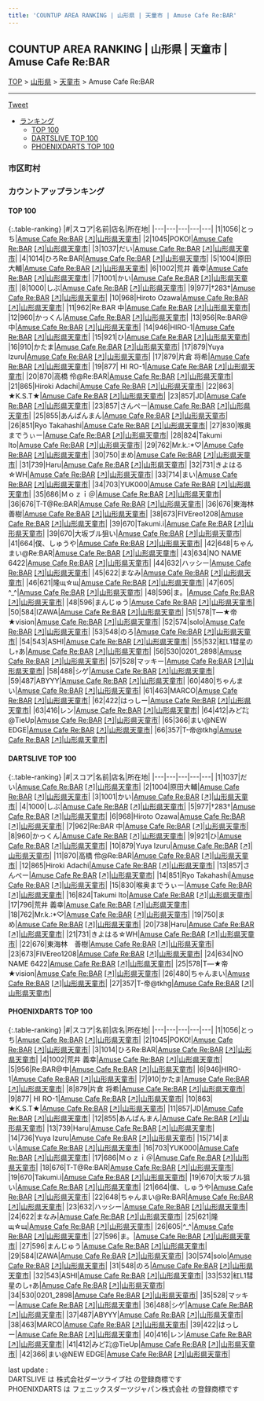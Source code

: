 ```yaml
---
title: 'COUNTUP AREA RANKING | 山形県 | 天童市 | Amuse Cafe Re:BAR'
---
```

## COUNTUP AREA RANKING | 山形県 | 天童市 | Amuse Cafe Re:BAR

[TOP](/darts/rank/) > [山形県](/darts/rank/山形県/) > [天童市](/darts/rank/山形県/天童市/) > Amuse Cafe Re:BAR

___

<a href="https://twitter.com/share?ref_src=twsrc%5Etfw" data-text="COUNTUP AREA RANKING | 山形県天童市Amuse Cafe Re:BAR" class="twitter-share-button" data-hashtags="DARTSLIVE,PHOENIXDARTS,darts,ダーツ" data-show-count="false">Tweet</a>

* [ランキング](#カウントアップランキング)
    * [TOP 100](#top-100)
    * [DARTSLIVE TOP 100](#dartslive-top-100)
    * [PHOENIXDARTS TOP 100](#phoenixdarts-top-100)

### 市区町村

<ul>

</ul>

### カウントアップランキング

#### TOP 100



{:.table-ranking}
|#|スコア|名前|店名|所在地|
|---|---|---|---|---|
|1|1056|<span class="rank-name-pd">とっち</span>|<a href="/darts/rank/shops/76518.html">Amuse Cafe Re:BAR</a> <a href="https://vs.phoenixdarts.com/jp/shop/shopDetailInfo/s_76518?s_seq=76518">[↗]</a>|<a href="/darts/rank/山形県/天童市">山形県天童市</a>|
|2|1045|<span class="rank-name-pd">POKO!</span>|<a href="/darts/rank/shops/76518.html">Amuse Cafe Re:BAR</a> <a href="https://vs.phoenixdarts.com/jp/shop/shopDetailInfo/s_76518?s_seq=76518">[↗]</a>|<a href="/darts/rank/山形県/天童市">山形県天童市</a>|
|3|1037|<span class="rank-name-dl">だい</span>|<a href="/darts/rank/shops/04c714cde04d0aff0d9b047a20a7ba1e.html">Amuse Cafe Re:BAR</a> <a href="https://search.dartslive.com/jp/shop/04c714cde04d0aff0d9b047a20a7ba1e">[↗]</a>|<a href="/darts/rank/山形県/天童市">山形県天童市</a>|
|4|1014|<span class="rank-name-pd">ひろRe:BAR</span>|<a href="/darts/rank/shops/76518.html">Amuse Cafe Re:BAR</a> <a href="https://vs.phoenixdarts.com/jp/shop/shopDetailInfo/s_76518?s_seq=76518">[↗]</a>|<a href="/darts/rank/山形県/天童市">山形県天童市</a>|
|5|1004|<span class="rank-name-dl">原田大輔</span>|<a href="/darts/rank/shops/04c714cde04d0aff0d9b047a20a7ba1e.html">Amuse Cafe Re:BAR</a> <a href="https://search.dartslive.com/jp/shop/04c714cde04d0aff0d9b047a20a7ba1e">[↗]</a>|<a href="/darts/rank/山形県/天童市">山形県天童市</a>|
|6|1002|<span class="rank-name-pd"><span class="pro-icon-pd"></span>荒井 義幸</span>|<a href="/darts/rank/shops/76518.html">Amuse Cafe Re:BAR</a> <a href="https://vs.phoenixdarts.com/jp/shop/shopDetailInfo/s_76518?s_seq=76518">[↗]</a>|<a href="/darts/rank/山形県/天童市">山形県天童市</a>|
|7|1001|<span class="rank-name-dl">かい</span>|<a href="/darts/rank/shops/04c714cde04d0aff0d9b047a20a7ba1e.html">Amuse Cafe Re:BAR</a> <a href="https://search.dartslive.com/jp/shop/04c714cde04d0aff0d9b047a20a7ba1e">[↗]</a>|<a href="/darts/rank/山形県/天童市">山形県天童市</a>|
|8|1000|<span class="rank-name-dl">しぶ</span>|<a href="/darts/rank/shops/04c714cde04d0aff0d9b047a20a7ba1e.html">Amuse Cafe Re:BAR</a> <a href="https://search.dartslive.com/jp/shop/04c714cde04d0aff0d9b047a20a7ba1e">[↗]</a>|<a href="/darts/rank/山形県/天童市">山形県天童市</a>|
|9|977|<span class="rank-name-dl">†283†</span>|<a href="/darts/rank/shops/04c714cde04d0aff0d9b047a20a7ba1e.html">Amuse Cafe Re:BAR</a> <a href="https://search.dartslive.com/jp/shop/04c714cde04d0aff0d9b047a20a7ba1e">[↗]</a>|<a href="/darts/rank/山形県/天童市">山形県天童市</a>|
|10|968|<span class="rank-name-dl">Hiroto Ozawa</span>|<a href="/darts/rank/shops/04c714cde04d0aff0d9b047a20a7ba1e.html">Amuse Cafe Re:BAR</a> <a href="https://search.dartslive.com/jp/shop/04c714cde04d0aff0d9b047a20a7ba1e">[↗]</a>|<a href="/darts/rank/山形県/天童市">山形県天童市</a>|
|11|962|<span class="rank-name-dl">Re:BAR 中</span>|<a href="/darts/rank/shops/04c714cde04d0aff0d9b047a20a7ba1e.html">Amuse Cafe Re:BAR</a> <a href="https://search.dartslive.com/jp/shop/04c714cde04d0aff0d9b047a20a7ba1e">[↗]</a>|<a href="/darts/rank/山形県/天童市">山形県天童市</a>|
|12|960|<span class="rank-name-dl">かっくん</span>|<a href="/darts/rank/shops/04c714cde04d0aff0d9b047a20a7ba1e.html">Amuse Cafe Re:BAR</a> <a href="https://search.dartslive.com/jp/shop/04c714cde04d0aff0d9b047a20a7ba1e">[↗]</a>|<a href="/darts/rank/山形県/天童市">山形県天童市</a>|
|13|956|<span class="rank-name-pd">Re:BAR@中</span>|<a href="/darts/rank/shops/76518.html">Amuse Cafe Re:BAR</a> <a href="https://vs.phoenixdarts.com/jp/shop/shopDetailInfo/s_76518?s_seq=76518">[↗]</a>|<a href="/darts/rank/山形県/天童市">山形県天童市</a>|
|14|946|<span class="rank-name-pd">HIRO-1</span>|<a href="/darts/rank/shops/76518.html">Amuse Cafe Re:BAR</a> <a href="https://vs.phoenixdarts.com/jp/shop/shopDetailInfo/s_76518?s_seq=76518">[↗]</a>|<a href="/darts/rank/山形県/天童市">山形県天童市</a>|
|15|921|<span class="rank-name-dl">ひ</span>|<a href="/darts/rank/shops/04c714cde04d0aff0d9b047a20a7ba1e.html">Amuse Cafe Re:BAR</a> <a href="https://search.dartslive.com/jp/shop/04c714cde04d0aff0d9b047a20a7ba1e">[↗]</a>|<a href="/darts/rank/山形県/天童市">山形県天童市</a>|
|16|910|<span class="rank-name-pd">かたま</span>|<a href="/darts/rank/shops/76518.html">Amuse Cafe Re:BAR</a> <a href="https://vs.phoenixdarts.com/jp/shop/shopDetailInfo/s_76518?s_seq=76518">[↗]</a>|<a href="/darts/rank/山形県/天童市">山形県天童市</a>|
|17|879|<span class="rank-name-dl">Yuya Izuru</span>|<a href="/darts/rank/shops/04c714cde04d0aff0d9b047a20a7ba1e.html">Amuse Cafe Re:BAR</a> <a href="https://search.dartslive.com/jp/shop/04c714cde04d0aff0d9b047a20a7ba1e">[↗]</a>|<a href="/darts/rank/山形県/天童市">山形県天童市</a>|
|17|879|<span class="rank-name-pd">片倉 将希</span>|<a href="/darts/rank/shops/76518.html">Amuse Cafe Re:BAR</a> <a href="https://vs.phoenixdarts.com/jp/shop/shopDetailInfo/s_76518?s_seq=76518">[↗]</a>|<a href="/darts/rank/山形県/天童市">山形県天童市</a>|
|19|877|<span class="rank-name-pd"> HI RO-1</span>|<a href="/darts/rank/shops/76518.html">Amuse Cafe Re:BAR</a> <a href="https://vs.phoenixdarts.com/jp/shop/shopDetailInfo/s_76518?s_seq=76518">[↗]</a>|<a href="/darts/rank/山形県/天童市">山形県天童市</a>|
|20|870|<span class="rank-name-dl">高橋 伶@Re:BAR</span>|<a href="/darts/rank/shops/04c714cde04d0aff0d9b047a20a7ba1e.html">Amuse Cafe Re:BAR</a> <a href="https://search.dartslive.com/jp/shop/04c714cde04d0aff0d9b047a20a7ba1e">[↗]</a>|<a href="/darts/rank/山形県/天童市">山形県天童市</a>|
|21|865|<span class="rank-name-dl">Hiroki Adachi</span>|<a href="/darts/rank/shops/04c714cde04d0aff0d9b047a20a7ba1e.html">Amuse Cafe Re:BAR</a> <a href="https://search.dartslive.com/jp/shop/04c714cde04d0aff0d9b047a20a7ba1e">[↗]</a>|<a href="/darts/rank/山形県/天童市">山形県天童市</a>|
|22|863|<span class="rank-name-pd">★K.S.T★</span>|<a href="/darts/rank/shops/76518.html">Amuse Cafe Re:BAR</a> <a href="https://vs.phoenixdarts.com/jp/shop/shopDetailInfo/s_76518?s_seq=76518">[↗]</a>|<a href="/darts/rank/山形県/天童市">山形県天童市</a>|
|23|857|<span class="rank-name-pd">JD</span>|<a href="/darts/rank/shops/76518.html">Amuse Cafe Re:BAR</a> <a href="https://vs.phoenixdarts.com/jp/shop/shopDetailInfo/s_76518?s_seq=76518">[↗]</a>|<a href="/darts/rank/山形県/天童市">山形県天童市</a>|
|23|857|<span class="rank-name-dl">さんぺー</span>|<a href="/darts/rank/shops/04c714cde04d0aff0d9b047a20a7ba1e.html">Amuse Cafe Re:BAR</a> <a href="https://search.dartslive.com/jp/shop/04c714cde04d0aff0d9b047a20a7ba1e">[↗]</a>|<a href="/darts/rank/山形県/天童市">山形県天童市</a>|
|25|855|<span class="rank-name-pd">あんぱんまん</span>|<a href="/darts/rank/shops/76518.html">Amuse Cafe Re:BAR</a> <a href="https://vs.phoenixdarts.com/jp/shop/shopDetailInfo/s_76518?s_seq=76518">[↗]</a>|<a href="/darts/rank/山形県/天童市">山形県天童市</a>|
|26|851|<span class="rank-name-dl">Ryo Takahashi</span>|<a href="/darts/rank/shops/04c714cde04d0aff0d9b047a20a7ba1e.html">Amuse Cafe Re:BAR</a> <a href="https://search.dartslive.com/jp/shop/04c714cde04d0aff0d9b047a20a7ba1e">[↗]</a>|<a href="/darts/rank/山形県/天童市">山形県天童市</a>|
|27|830|<span class="rank-name-dl">喉奥までうぃー</span>|<a href="/darts/rank/shops/04c714cde04d0aff0d9b047a20a7ba1e.html">Amuse Cafe Re:BAR</a> <a href="https://search.dartslive.com/jp/shop/04c714cde04d0aff0d9b047a20a7ba1e">[↗]</a>|<a href="/darts/rank/山形県/天童市">山形県天童市</a>|
|28|824|<span class="rank-name-dl">Takumi Ito</span>|<a href="/darts/rank/shops/04c714cde04d0aff0d9b047a20a7ba1e.html">Amuse Cafe Re:BAR</a> <a href="https://search.dartslive.com/jp/shop/04c714cde04d0aff0d9b047a20a7ba1e">[↗]</a>|<a href="/darts/rank/山形県/天童市">山形県天童市</a>|
|29|762|<span class="rank-name-dl">Mr.k.:*♡</span>|<a href="/darts/rank/shops/04c714cde04d0aff0d9b047a20a7ba1e.html">Amuse Cafe Re:BAR</a> <a href="https://search.dartslive.com/jp/shop/04c714cde04d0aff0d9b047a20a7ba1e">[↗]</a>|<a href="/darts/rank/山形県/天童市">山形県天童市</a>|
|30|750|<span class="rank-name-dl">まめ</span>|<a href="/darts/rank/shops/04c714cde04d0aff0d9b047a20a7ba1e.html">Amuse Cafe Re:BAR</a> <a href="https://search.dartslive.com/jp/shop/04c714cde04d0aff0d9b047a20a7ba1e">[↗]</a>|<a href="/darts/rank/山形県/天童市">山形県天童市</a>|
|31|739|<span class="rank-name-pd">Haru</span>|<a href="/darts/rank/shops/76518.html">Amuse Cafe Re:BAR</a> <a href="https://vs.phoenixdarts.com/jp/shop/shopDetailInfo/s_76518?s_seq=76518">[↗]</a>|<a href="/darts/rank/山形県/天童市">山形県天童市</a>|
|32|731|<span class="rank-name-dl">きよはる☆WH</span>|<a href="/darts/rank/shops/04c714cde04d0aff0d9b047a20a7ba1e.html">Amuse Cafe Re:BAR</a> <a href="https://search.dartslive.com/jp/shop/04c714cde04d0aff0d9b047a20a7ba1e">[↗]</a>|<a href="/darts/rank/山形県/天童市">山形県天童市</a>|
|33|714|<span class="rank-name-pd">まい</span>|<a href="/darts/rank/shops/76518.html">Amuse Cafe Re:BAR</a> <a href="https://vs.phoenixdarts.com/jp/shop/shopDetailInfo/s_76518?s_seq=76518">[↗]</a>|<a href="/darts/rank/山形県/天童市">山形県天童市</a>|
|34|703|<span class="rank-name-pd">YUK000</span>|<a href="/darts/rank/shops/76518.html">Amuse Cafe Re:BAR</a> <a href="https://vs.phoenixdarts.com/jp/shop/shopDetailInfo/s_76518?s_seq=76518">[↗]</a>|<a href="/darts/rank/山形県/天童市">山形県天童市</a>|
|35|686|<span class="rank-name-pd">Ｍｏｚｉ＠</span>|<a href="/darts/rank/shops/76518.html">Amuse Cafe Re:BAR</a> <a href="https://vs.phoenixdarts.com/jp/shop/shopDetailInfo/s_76518?s_seq=76518">[↗]</a>|<a href="/darts/rank/山形県/天童市">山形県天童市</a>|
|36|676|<span class="rank-name-pd">T-T@Re:BAR</span>|<a href="/darts/rank/shops/76518.html">Amuse Cafe Re:BAR</a> <a href="https://vs.phoenixdarts.com/jp/shop/shopDetailInfo/s_76518?s_seq=76518">[↗]</a>|<a href="/darts/rank/山形県/天童市">山形県天童市</a>|
|36|676|<span class="rank-name-dl">東海林　善樹</span>|<a href="/darts/rank/shops/04c714cde04d0aff0d9b047a20a7ba1e.html">Amuse Cafe Re:BAR</a> <a href="https://search.dartslive.com/jp/shop/04c714cde04d0aff0d9b047a20a7ba1e">[↗]</a>|<a href="/darts/rank/山形県/天童市">山形県天童市</a>|
|38|673|<span class="rank-name-dl">FIVEreo1208</span>|<a href="/darts/rank/shops/04c714cde04d0aff0d9b047a20a7ba1e.html">Amuse Cafe Re:BAR</a> <a href="https://search.dartslive.com/jp/shop/04c714cde04d0aff0d9b047a20a7ba1e">[↗]</a>|<a href="/darts/rank/山形県/天童市">山形県天童市</a>|
|39|670|<span class="rank-name-pd">Takumi.i</span>|<a href="/darts/rank/shops/76518.html">Amuse Cafe Re:BAR</a> <a href="https://vs.phoenixdarts.com/jp/shop/shopDetailInfo/s_76518?s_seq=76518">[↗]</a>|<a href="/darts/rank/山形県/天童市">山形県天童市</a>|
|39|670|<span class="rank-name-pd">大坂ブル狙い</span>|<a href="/darts/rank/shops/76518.html">Amuse Cafe Re:BAR</a> <a href="https://vs.phoenixdarts.com/jp/shop/shopDetailInfo/s_76518?s_seq=76518">[↗]</a>|<a href="/darts/rank/山形県/天童市">山形県天童市</a>|
|41|664|<span class="rank-name-pd">僕、しゅうや</span>|<a href="/darts/rank/shops/76518.html">Amuse Cafe Re:BAR</a> <a href="https://vs.phoenixdarts.com/jp/shop/shopDetailInfo/s_76518?s_seq=76518">[↗]</a>|<a href="/darts/rank/山形県/天童市">山形県天童市</a>|
|42|648|<span class="rank-name-pd">ちゃんまい@Re:BAR</span>|<a href="/darts/rank/shops/76518.html">Amuse Cafe Re:BAR</a> <a href="https://vs.phoenixdarts.com/jp/shop/shopDetailInfo/s_76518?s_seq=76518">[↗]</a>|<a href="/darts/rank/山形県/天童市">山形県天童市</a>|
|43|634|<span class="rank-name-dl">NO NAME 6422</span>|<a href="/darts/rank/shops/04c714cde04d0aff0d9b047a20a7ba1e.html">Amuse Cafe Re:BAR</a> <a href="https://search.dartslive.com/jp/shop/04c714cde04d0aff0d9b047a20a7ba1e">[↗]</a>|<a href="/darts/rank/山形県/天童市">山形県天童市</a>|
|44|632|<span class="rank-name-pd">ハッシー</span>|<a href="/darts/rank/shops/76518.html">Amuse Cafe Re:BAR</a> <a href="https://vs.phoenixdarts.com/jp/shop/shopDetailInfo/s_76518?s_seq=76518">[↗]</a>|<a href="/darts/rank/山形県/天童市">山形県天童市</a>|
|45|622|<span class="rank-name-pd">まなみ</span>|<a href="/darts/rank/shops/76518.html">Amuse Cafe Re:BAR</a> <a href="https://vs.phoenixdarts.com/jp/shop/shopDetailInfo/s_76518?s_seq=76518">[↗]</a>|<a href="/darts/rank/山形県/天童市">山形県天童市</a>|
|46|621|<span class="rank-name-pd">隆щ☆щ</span>|<a href="/darts/rank/shops/76518.html">Amuse Cafe Re:BAR</a> <a href="https://vs.phoenixdarts.com/jp/shop/shopDetailInfo/s_76518?s_seq=76518">[↗]</a>|<a href="/darts/rank/山形県/天童市">山形県天童市</a>|
|47|605|<span class="rank-name-pd">︎^_^</span>|<a href="/darts/rank/shops/76518.html">Amuse Cafe Re:BAR</a> <a href="https://vs.phoenixdarts.com/jp/shop/shopDetailInfo/s_76518?s_seq=76518">[↗]</a>|<a href="/darts/rank/山形県/天童市">山形県天童市</a>|
|48|596|<span class="rank-name-pd">ま。</span>|<a href="/darts/rank/shops/76518.html">Amuse Cafe Re:BAR</a> <a href="https://vs.phoenixdarts.com/jp/shop/shopDetailInfo/s_76518?s_seq=76518">[↗]</a>|<a href="/darts/rank/山形県/天童市">山形県天童市</a>|
|48|596|<span class="rank-name-pd">まんじゅう</span>|<a href="/darts/rank/shops/76518.html">Amuse Cafe Re:BAR</a> <a href="https://vs.phoenixdarts.com/jp/shop/shopDetailInfo/s_76518?s_seq=76518">[↗]</a>|<a href="/darts/rank/山形県/天童市">山形県天童市</a>|
|50|584|<span class="rank-name-pd">IZAWA</span>|<a href="/darts/rank/shops/76518.html">Amuse Cafe Re:BAR</a> <a href="https://vs.phoenixdarts.com/jp/shop/shopDetailInfo/s_76518?s_seq=76518">[↗]</a>|<a href="/darts/rank/山形県/天童市">山形県天童市</a>|
|51|578|<span class="rank-name-dl">T―★帝★vision</span>|<a href="/darts/rank/shops/04c714cde04d0aff0d9b047a20a7ba1e.html">Amuse Cafe Re:BAR</a> <a href="https://search.dartslive.com/jp/shop/04c714cde04d0aff0d9b047a20a7ba1e">[↗]</a>|<a href="/darts/rank/山形県/天童市">山形県天童市</a>|
|52|574|<span class="rank-name-pd">solo</span>|<a href="/darts/rank/shops/76518.html">Amuse Cafe Re:BAR</a> <a href="https://vs.phoenixdarts.com/jp/shop/shopDetailInfo/s_76518?s_seq=76518">[↗]</a>|<a href="/darts/rank/山形県/天童市">山形県天童市</a>|
|53|548|<span class="rank-name-pd">のろ</span>|<a href="/darts/rank/shops/76518.html">Amuse Cafe Re:BAR</a> <a href="https://vs.phoenixdarts.com/jp/shop/shopDetailInfo/s_76518?s_seq=76518">[↗]</a>|<a href="/darts/rank/山形県/天童市">山形県天童市</a>|
|54|543|<span class="rank-name-pd">ASHI</span>|<a href="/darts/rank/shops/76518.html">Amuse Cafe Re:BAR</a> <a href="https://vs.phoenixdarts.com/jp/shop/shopDetailInfo/s_76518?s_seq=76518">[↗]</a>|<a href="/darts/rank/山形県/天童市">山形県天童市</a>|
|55|532|<span class="rank-name-pd">紅L1彗星のしｬあ</span>|<a href="/darts/rank/shops/76518.html">Amuse Cafe Re:BAR</a> <a href="https://vs.phoenixdarts.com/jp/shop/shopDetailInfo/s_76518?s_seq=76518">[↗]</a>|<a href="/darts/rank/山形県/天童市">山形県天童市</a>|
|56|530|<span class="rank-name-pd">0201_2898</span>|<a href="/darts/rank/shops/76518.html">Amuse Cafe Re:BAR</a> <a href="https://vs.phoenixdarts.com/jp/shop/shopDetailInfo/s_76518?s_seq=76518">[↗]</a>|<a href="/darts/rank/山形県/天童市">山形県天童市</a>|
|57|528|<span class="rank-name-pd">マッキー</span>|<a href="/darts/rank/shops/76518.html">Amuse Cafe Re:BAR</a> <a href="https://vs.phoenixdarts.com/jp/shop/shopDetailInfo/s_76518?s_seq=76518">[↗]</a>|<a href="/darts/rank/山形県/天童市">山形県天童市</a>|
|58|488|<span class="rank-name-pd">シゲ</span>|<a href="/darts/rank/shops/76518.html">Amuse Cafe Re:BAR</a> <a href="https://vs.phoenixdarts.com/jp/shop/shopDetailInfo/s_76518?s_seq=76518">[↗]</a>|<a href="/darts/rank/山形県/天童市">山形県天童市</a>|
|59|487|<span class="rank-name-pd">ABYYY</span>|<a href="/darts/rank/shops/76518.html">Amuse Cafe Re:BAR</a> <a href="https://vs.phoenixdarts.com/jp/shop/shopDetailInfo/s_76518?s_seq=76518">[↗]</a>|<a href="/darts/rank/山形県/天童市">山形県天童市</a>|
|60|480|<span class="rank-name-dl">ちゃんまい</span>|<a href="/darts/rank/shops/04c714cde04d0aff0d9b047a20a7ba1e.html">Amuse Cafe Re:BAR</a> <a href="https://search.dartslive.com/jp/shop/04c714cde04d0aff0d9b047a20a7ba1e">[↗]</a>|<a href="/darts/rank/山形県/天童市">山形県天童市</a>|
|61|463|<span class="rank-name-pd">MARCO</span>|<a href="/darts/rank/shops/76518.html">Amuse Cafe Re:BAR</a> <a href="https://vs.phoenixdarts.com/jp/shop/shopDetailInfo/s_76518?s_seq=76518">[↗]</a>|<a href="/darts/rank/山形県/天童市">山形県天童市</a>|
|62|422|<span class="rank-name-pd">はっしー</span>|<a href="/darts/rank/shops/76518.html">Amuse Cafe Re:BAR</a> <a href="https://vs.phoenixdarts.com/jp/shop/shopDetailInfo/s_76518?s_seq=76518">[↗]</a>|<a href="/darts/rank/山形県/天童市">山形県天童市</a>|
|63|416|<span class="rank-name-pd">レン</span>|<a href="/darts/rank/shops/76518.html">Amuse Cafe Re:BAR</a> <a href="https://vs.phoenixdarts.com/jp/shop/shopDetailInfo/s_76518?s_seq=76518">[↗]</a>|<a href="/darts/rank/山形県/天童市">山形県天童市</a>|
|64|412|<span class="rank-name-pd">みど㌠@TieUp</span>|<a href="/darts/rank/shops/76518.html">Amuse Cafe Re:BAR</a> <a href="https://vs.phoenixdarts.com/jp/shop/shopDetailInfo/s_76518?s_seq=76518">[↗]</a>|<a href="/darts/rank/山形県/天童市">山形県天童市</a>|
|65|366|<span class="rank-name-pd">まい@NEW EDGE</span>|<a href="/darts/rank/shops/76518.html">Amuse Cafe Re:BAR</a> <a href="https://vs.phoenixdarts.com/jp/shop/shopDetailInfo/s_76518?s_seq=76518">[↗]</a>|<a href="/darts/rank/山形県/天童市">山形県天童市</a>|
|66|357|<span class="rank-name-dl">T-帝@tkhg</span>|<a href="/darts/rank/shops/04c714cde04d0aff0d9b047a20a7ba1e.html">Amuse Cafe Re:BAR</a> <a href="https://search.dartslive.com/jp/shop/04c714cde04d0aff0d9b047a20a7ba1e">[↗]</a>|<a href="/darts/rank/山形県/天童市">山形県天童市</a>|


#### DARTSLIVE TOP 100



{:.table-ranking}
|#|スコア|名前|店名|所在地|
|---|---|---|---|---|
|1|1037|<span class="rank-name-dl">だい</span>|<a href="/darts/rank/shops/04c714cde04d0aff0d9b047a20a7ba1e.html">Amuse Cafe Re:BAR</a> <a href="https://search.dartslive.com/jp/shop/04c714cde04d0aff0d9b047a20a7ba1e">[↗]</a>|<a href="/darts/rank/山形県/天童市">山形県天童市</a>|
|2|1004|<span class="rank-name-dl">原田大輔</span>|<a href="/darts/rank/shops/04c714cde04d0aff0d9b047a20a7ba1e.html">Amuse Cafe Re:BAR</a> <a href="https://search.dartslive.com/jp/shop/04c714cde04d0aff0d9b047a20a7ba1e">[↗]</a>|<a href="/darts/rank/山形県/天童市">山形県天童市</a>|
|3|1001|<span class="rank-name-dl">かい</span>|<a href="/darts/rank/shops/04c714cde04d0aff0d9b047a20a7ba1e.html">Amuse Cafe Re:BAR</a> <a href="https://search.dartslive.com/jp/shop/04c714cde04d0aff0d9b047a20a7ba1e">[↗]</a>|<a href="/darts/rank/山形県/天童市">山形県天童市</a>|
|4|1000|<span class="rank-name-dl">しぶ</span>|<a href="/darts/rank/shops/04c714cde04d0aff0d9b047a20a7ba1e.html">Amuse Cafe Re:BAR</a> <a href="https://search.dartslive.com/jp/shop/04c714cde04d0aff0d9b047a20a7ba1e">[↗]</a>|<a href="/darts/rank/山形県/天童市">山形県天童市</a>|
|5|977|<span class="rank-name-dl">†283†</span>|<a href="/darts/rank/shops/04c714cde04d0aff0d9b047a20a7ba1e.html">Amuse Cafe Re:BAR</a> <a href="https://search.dartslive.com/jp/shop/04c714cde04d0aff0d9b047a20a7ba1e">[↗]</a>|<a href="/darts/rank/山形県/天童市">山形県天童市</a>|
|6|968|<span class="rank-name-dl">Hiroto Ozawa</span>|<a href="/darts/rank/shops/04c714cde04d0aff0d9b047a20a7ba1e.html">Amuse Cafe Re:BAR</a> <a href="https://search.dartslive.com/jp/shop/04c714cde04d0aff0d9b047a20a7ba1e">[↗]</a>|<a href="/darts/rank/山形県/天童市">山形県天童市</a>|
|7|962|<span class="rank-name-dl">Re:BAR 中</span>|<a href="/darts/rank/shops/04c714cde04d0aff0d9b047a20a7ba1e.html">Amuse Cafe Re:BAR</a> <a href="https://search.dartslive.com/jp/shop/04c714cde04d0aff0d9b047a20a7ba1e">[↗]</a>|<a href="/darts/rank/山形県/天童市">山形県天童市</a>|
|8|960|<span class="rank-name-dl">かっくん</span>|<a href="/darts/rank/shops/04c714cde04d0aff0d9b047a20a7ba1e.html">Amuse Cafe Re:BAR</a> <a href="https://search.dartslive.com/jp/shop/04c714cde04d0aff0d9b047a20a7ba1e">[↗]</a>|<a href="/darts/rank/山形県/天童市">山形県天童市</a>|
|9|921|<span class="rank-name-dl">ひ</span>|<a href="/darts/rank/shops/04c714cde04d0aff0d9b047a20a7ba1e.html">Amuse Cafe Re:BAR</a> <a href="https://search.dartslive.com/jp/shop/04c714cde04d0aff0d9b047a20a7ba1e">[↗]</a>|<a href="/darts/rank/山形県/天童市">山形県天童市</a>|
|10|879|<span class="rank-name-dl">Yuya Izuru</span>|<a href="/darts/rank/shops/04c714cde04d0aff0d9b047a20a7ba1e.html">Amuse Cafe Re:BAR</a> <a href="https://search.dartslive.com/jp/shop/04c714cde04d0aff0d9b047a20a7ba1e">[↗]</a>|<a href="/darts/rank/山形県/天童市">山形県天童市</a>|
|11|870|<span class="rank-name-dl">高橋 伶@Re:BAR</span>|<a href="/darts/rank/shops/04c714cde04d0aff0d9b047a20a7ba1e.html">Amuse Cafe Re:BAR</a> <a href="https://search.dartslive.com/jp/shop/04c714cde04d0aff0d9b047a20a7ba1e">[↗]</a>|<a href="/darts/rank/山形県/天童市">山形県天童市</a>|
|12|865|<span class="rank-name-dl">Hiroki Adachi</span>|<a href="/darts/rank/shops/04c714cde04d0aff0d9b047a20a7ba1e.html">Amuse Cafe Re:BAR</a> <a href="https://search.dartslive.com/jp/shop/04c714cde04d0aff0d9b047a20a7ba1e">[↗]</a>|<a href="/darts/rank/山形県/天童市">山形県天童市</a>|
|13|857|<span class="rank-name-dl">さんぺー</span>|<a href="/darts/rank/shops/04c714cde04d0aff0d9b047a20a7ba1e.html">Amuse Cafe Re:BAR</a> <a href="https://search.dartslive.com/jp/shop/04c714cde04d0aff0d9b047a20a7ba1e">[↗]</a>|<a href="/darts/rank/山形県/天童市">山形県天童市</a>|
|14|851|<span class="rank-name-dl">Ryo Takahashi</span>|<a href="/darts/rank/shops/04c714cde04d0aff0d9b047a20a7ba1e.html">Amuse Cafe Re:BAR</a> <a href="https://search.dartslive.com/jp/shop/04c714cde04d0aff0d9b047a20a7ba1e">[↗]</a>|<a href="/darts/rank/山形県/天童市">山形県天童市</a>|
|15|830|<span class="rank-name-dl">喉奥までうぃー</span>|<a href="/darts/rank/shops/04c714cde04d0aff0d9b047a20a7ba1e.html">Amuse Cafe Re:BAR</a> <a href="https://search.dartslive.com/jp/shop/04c714cde04d0aff0d9b047a20a7ba1e">[↗]</a>|<a href="/darts/rank/山形県/天童市">山形県天童市</a>|
|16|824|<span class="rank-name-dl">Takumi Ito</span>|<a href="/darts/rank/shops/04c714cde04d0aff0d9b047a20a7ba1e.html">Amuse Cafe Re:BAR</a> <a href="https://search.dartslive.com/jp/shop/04c714cde04d0aff0d9b047a20a7ba1e">[↗]</a>|<a href="/darts/rank/山形県/天童市">山形県天童市</a>|
|17|796|<span class="rank-name-dl">荒井 義幸</span>|<a href="/darts/rank/shops/04c714cde04d0aff0d9b047a20a7ba1e.html">Amuse Cafe Re:BAR</a> <a href="https://search.dartslive.com/jp/shop/04c714cde04d0aff0d9b047a20a7ba1e">[↗]</a>|<a href="/darts/rank/山形県/天童市">山形県天童市</a>|
|18|762|<span class="rank-name-dl">Mr.k.:*♡</span>|<a href="/darts/rank/shops/04c714cde04d0aff0d9b047a20a7ba1e.html">Amuse Cafe Re:BAR</a> <a href="https://search.dartslive.com/jp/shop/04c714cde04d0aff0d9b047a20a7ba1e">[↗]</a>|<a href="/darts/rank/山形県/天童市">山形県天童市</a>|
|19|750|<span class="rank-name-dl">まめ</span>|<a href="/darts/rank/shops/04c714cde04d0aff0d9b047a20a7ba1e.html">Amuse Cafe Re:BAR</a> <a href="https://search.dartslive.com/jp/shop/04c714cde04d0aff0d9b047a20a7ba1e">[↗]</a>|<a href="/darts/rank/山形県/天童市">山形県天童市</a>|
|20|738|<span class="rank-name-pd">Haru</span>|<a href="/darts/rank/shops/76518.html">Amuse Cafe Re:BAR</a> <a href="https://vs.phoenixdarts.com/jp/shop/shopDetailInfo/s_76518?s_seq=76518">[↗]</a>|<a href="/darts/rank/山形県/天童市">山形県天童市</a>|
|21|731|<span class="rank-name-dl">きよはる☆WH</span>|<a href="/darts/rank/shops/04c714cde04d0aff0d9b047a20a7ba1e.html">Amuse Cafe Re:BAR</a> <a href="https://search.dartslive.com/jp/shop/04c714cde04d0aff0d9b047a20a7ba1e">[↗]</a>|<a href="/darts/rank/山形県/天童市">山形県天童市</a>|
|22|676|<span class="rank-name-dl">東海林　善樹</span>|<a href="/darts/rank/shops/04c714cde04d0aff0d9b047a20a7ba1e.html">Amuse Cafe Re:BAR</a> <a href="https://search.dartslive.com/jp/shop/04c714cde04d0aff0d9b047a20a7ba1e">[↗]</a>|<a href="/darts/rank/山形県/天童市">山形県天童市</a>|
|23|673|<span class="rank-name-dl">FIVEreo1208</span>|<a href="/darts/rank/shops/04c714cde04d0aff0d9b047a20a7ba1e.html">Amuse Cafe Re:BAR</a> <a href="https://search.dartslive.com/jp/shop/04c714cde04d0aff0d9b047a20a7ba1e">[↗]</a>|<a href="/darts/rank/山形県/天童市">山形県天童市</a>|
|24|634|<span class="rank-name-dl">NO NAME 6422</span>|<a href="/darts/rank/shops/04c714cde04d0aff0d9b047a20a7ba1e.html">Amuse Cafe Re:BAR</a> <a href="https://search.dartslive.com/jp/shop/04c714cde04d0aff0d9b047a20a7ba1e">[↗]</a>|<a href="/darts/rank/山形県/天童市">山形県天童市</a>|
|25|578|<span class="rank-name-dl">T―★帝★vision</span>|<a href="/darts/rank/shops/04c714cde04d0aff0d9b047a20a7ba1e.html">Amuse Cafe Re:BAR</a> <a href="https://search.dartslive.com/jp/shop/04c714cde04d0aff0d9b047a20a7ba1e">[↗]</a>|<a href="/darts/rank/山形県/天童市">山形県天童市</a>|
|26|480|<span class="rank-name-dl">ちゃんまい</span>|<a href="/darts/rank/shops/04c714cde04d0aff0d9b047a20a7ba1e.html">Amuse Cafe Re:BAR</a> <a href="https://search.dartslive.com/jp/shop/04c714cde04d0aff0d9b047a20a7ba1e">[↗]</a>|<a href="/darts/rank/山形県/天童市">山形県天童市</a>|
|27|357|<span class="rank-name-dl">T-帝@tkhg</span>|<a href="/darts/rank/shops/04c714cde04d0aff0d9b047a20a7ba1e.html">Amuse Cafe Re:BAR</a> <a href="https://search.dartslive.com/jp/shop/04c714cde04d0aff0d9b047a20a7ba1e">[↗]</a>|<a href="/darts/rank/山形県/天童市">山形県天童市</a>|


#### PHOENIXDARTS TOP 100



{:.table-ranking}
|#|スコア|名前|店名|所在地|
|---|---|---|---|---|
|1|1056|<span class="rank-name-pd">とっち</span>|<a href="/darts/rank/shops/76518.html">Amuse Cafe Re:BAR</a> <a href="https://vs.phoenixdarts.com/jp/shop/shopDetailInfo/s_76518?s_seq=76518">[↗]</a>|<a href="/darts/rank/山形県/天童市">山形県天童市</a>|
|2|1045|<span class="rank-name-pd">POKO!</span>|<a href="/darts/rank/shops/76518.html">Amuse Cafe Re:BAR</a> <a href="https://vs.phoenixdarts.com/jp/shop/shopDetailInfo/s_76518?s_seq=76518">[↗]</a>|<a href="/darts/rank/山形県/天童市">山形県天童市</a>|
|3|1014|<span class="rank-name-pd">ひろRe:BAR</span>|<a href="/darts/rank/shops/76518.html">Amuse Cafe Re:BAR</a> <a href="https://vs.phoenixdarts.com/jp/shop/shopDetailInfo/s_76518?s_seq=76518">[↗]</a>|<a href="/darts/rank/山形県/天童市">山形県天童市</a>|
|4|1002|<span class="rank-name-pd"><span class="pro-icon-pd"></span>荒井 義幸</span>|<a href="/darts/rank/shops/76518.html">Amuse Cafe Re:BAR</a> <a href="https://vs.phoenixdarts.com/jp/shop/shopDetailInfo/s_76518?s_seq=76518">[↗]</a>|<a href="/darts/rank/山形県/天童市">山形県天童市</a>|
|5|956|<span class="rank-name-pd">Re:BAR@中</span>|<a href="/darts/rank/shops/76518.html">Amuse Cafe Re:BAR</a> <a href="https://vs.phoenixdarts.com/jp/shop/shopDetailInfo/s_76518?s_seq=76518">[↗]</a>|<a href="/darts/rank/山形県/天童市">山形県天童市</a>|
|6|946|<span class="rank-name-pd">HIRO-1</span>|<a href="/darts/rank/shops/76518.html">Amuse Cafe Re:BAR</a> <a href="https://vs.phoenixdarts.com/jp/shop/shopDetailInfo/s_76518?s_seq=76518">[↗]</a>|<a href="/darts/rank/山形県/天童市">山形県天童市</a>|
|7|910|<span class="rank-name-pd">かたま</span>|<a href="/darts/rank/shops/76518.html">Amuse Cafe Re:BAR</a> <a href="https://vs.phoenixdarts.com/jp/shop/shopDetailInfo/s_76518?s_seq=76518">[↗]</a>|<a href="/darts/rank/山形県/天童市">山形県天童市</a>|
|8|879|<span class="rank-name-pd">片倉 将希</span>|<a href="/darts/rank/shops/76518.html">Amuse Cafe Re:BAR</a> <a href="https://vs.phoenixdarts.com/jp/shop/shopDetailInfo/s_76518?s_seq=76518">[↗]</a>|<a href="/darts/rank/山形県/天童市">山形県天童市</a>|
|9|877|<span class="rank-name-pd"> HI RO-1</span>|<a href="/darts/rank/shops/76518.html">Amuse Cafe Re:BAR</a> <a href="https://vs.phoenixdarts.com/jp/shop/shopDetailInfo/s_76518?s_seq=76518">[↗]</a>|<a href="/darts/rank/山形県/天童市">山形県天童市</a>|
|10|863|<span class="rank-name-pd">★K.S.T★</span>|<a href="/darts/rank/shops/76518.html">Amuse Cafe Re:BAR</a> <a href="https://vs.phoenixdarts.com/jp/shop/shopDetailInfo/s_76518?s_seq=76518">[↗]</a>|<a href="/darts/rank/山形県/天童市">山形県天童市</a>|
|11|857|<span class="rank-name-pd">JD</span>|<a href="/darts/rank/shops/76518.html">Amuse Cafe Re:BAR</a> <a href="https://vs.phoenixdarts.com/jp/shop/shopDetailInfo/s_76518?s_seq=76518">[↗]</a>|<a href="/darts/rank/山形県/天童市">山形県天童市</a>|
|12|855|<span class="rank-name-pd">あんぱんまん</span>|<a href="/darts/rank/shops/76518.html">Amuse Cafe Re:BAR</a> <a href="https://vs.phoenixdarts.com/jp/shop/shopDetailInfo/s_76518?s_seq=76518">[↗]</a>|<a href="/darts/rank/山形県/天童市">山形県天童市</a>|
|13|739|<span class="rank-name-pd">Haru</span>|<a href="/darts/rank/shops/76518.html">Amuse Cafe Re:BAR</a> <a href="https://vs.phoenixdarts.com/jp/shop/shopDetailInfo/s_76518?s_seq=76518">[↗]</a>|<a href="/darts/rank/山形県/天童市">山形県天童市</a>|
|14|736|<span class="rank-name-pd">Yuya Izuru</span>|<a href="/darts/rank/shops/76518.html">Amuse Cafe Re:BAR</a> <a href="https://vs.phoenixdarts.com/jp/shop/shopDetailInfo/s_76518?s_seq=76518">[↗]</a>|<a href="/darts/rank/山形県/天童市">山形県天童市</a>|
|15|714|<span class="rank-name-pd">まい</span>|<a href="/darts/rank/shops/76518.html">Amuse Cafe Re:BAR</a> <a href="https://vs.phoenixdarts.com/jp/shop/shopDetailInfo/s_76518?s_seq=76518">[↗]</a>|<a href="/darts/rank/山形県/天童市">山形県天童市</a>|
|16|703|<span class="rank-name-pd">YUK000</span>|<a href="/darts/rank/shops/76518.html">Amuse Cafe Re:BAR</a> <a href="https://vs.phoenixdarts.com/jp/shop/shopDetailInfo/s_76518?s_seq=76518">[↗]</a>|<a href="/darts/rank/山形県/天童市">山形県天童市</a>|
|17|686|<span class="rank-name-pd">Ｍｏｚｉ＠</span>|<a href="/darts/rank/shops/76518.html">Amuse Cafe Re:BAR</a> <a href="https://vs.phoenixdarts.com/jp/shop/shopDetailInfo/s_76518?s_seq=76518">[↗]</a>|<a href="/darts/rank/山形県/天童市">山形県天童市</a>|
|18|676|<span class="rank-name-pd">T-T@Re:BAR</span>|<a href="/darts/rank/shops/76518.html">Amuse Cafe Re:BAR</a> <a href="https://vs.phoenixdarts.com/jp/shop/shopDetailInfo/s_76518?s_seq=76518">[↗]</a>|<a href="/darts/rank/山形県/天童市">山形県天童市</a>|
|19|670|<span class="rank-name-pd">Takumi.i</span>|<a href="/darts/rank/shops/76518.html">Amuse Cafe Re:BAR</a> <a href="https://vs.phoenixdarts.com/jp/shop/shopDetailInfo/s_76518?s_seq=76518">[↗]</a>|<a href="/darts/rank/山形県/天童市">山形県天童市</a>|
|19|670|<span class="rank-name-pd">大坂ブル狙い</span>|<a href="/darts/rank/shops/76518.html">Amuse Cafe Re:BAR</a> <a href="https://vs.phoenixdarts.com/jp/shop/shopDetailInfo/s_76518?s_seq=76518">[↗]</a>|<a href="/darts/rank/山形県/天童市">山形県天童市</a>|
|21|664|<span class="rank-name-pd">僕、しゅうや</span>|<a href="/darts/rank/shops/76518.html">Amuse Cafe Re:BAR</a> <a href="https://vs.phoenixdarts.com/jp/shop/shopDetailInfo/s_76518?s_seq=76518">[↗]</a>|<a href="/darts/rank/山形県/天童市">山形県天童市</a>|
|22|648|<span class="rank-name-pd">ちゃんまい@Re:BAR</span>|<a href="/darts/rank/shops/76518.html">Amuse Cafe Re:BAR</a> <a href="https://vs.phoenixdarts.com/jp/shop/shopDetailInfo/s_76518?s_seq=76518">[↗]</a>|<a href="/darts/rank/山形県/天童市">山形県天童市</a>|
|23|632|<span class="rank-name-pd">ハッシー</span>|<a href="/darts/rank/shops/76518.html">Amuse Cafe Re:BAR</a> <a href="https://vs.phoenixdarts.com/jp/shop/shopDetailInfo/s_76518?s_seq=76518">[↗]</a>|<a href="/darts/rank/山形県/天童市">山形県天童市</a>|
|24|622|<span class="rank-name-pd">まなみ</span>|<a href="/darts/rank/shops/76518.html">Amuse Cafe Re:BAR</a> <a href="https://vs.phoenixdarts.com/jp/shop/shopDetailInfo/s_76518?s_seq=76518">[↗]</a>|<a href="/darts/rank/山形県/天童市">山形県天童市</a>|
|25|621|<span class="rank-name-pd">隆щ☆щ</span>|<a href="/darts/rank/shops/76518.html">Amuse Cafe Re:BAR</a> <a href="https://vs.phoenixdarts.com/jp/shop/shopDetailInfo/s_76518?s_seq=76518">[↗]</a>|<a href="/darts/rank/山形県/天童市">山形県天童市</a>|
|26|605|<span class="rank-name-pd">︎^_^</span>|<a href="/darts/rank/shops/76518.html">Amuse Cafe Re:BAR</a> <a href="https://vs.phoenixdarts.com/jp/shop/shopDetailInfo/s_76518?s_seq=76518">[↗]</a>|<a href="/darts/rank/山形県/天童市">山形県天童市</a>|
|27|596|<span class="rank-name-pd">ま。</span>|<a href="/darts/rank/shops/76518.html">Amuse Cafe Re:BAR</a> <a href="https://vs.phoenixdarts.com/jp/shop/shopDetailInfo/s_76518?s_seq=76518">[↗]</a>|<a href="/darts/rank/山形県/天童市">山形県天童市</a>|
|27|596|<span class="rank-name-pd">まんじゅう</span>|<a href="/darts/rank/shops/76518.html">Amuse Cafe Re:BAR</a> <a href="https://vs.phoenixdarts.com/jp/shop/shopDetailInfo/s_76518?s_seq=76518">[↗]</a>|<a href="/darts/rank/山形県/天童市">山形県天童市</a>|
|29|584|<span class="rank-name-pd">IZAWA</span>|<a href="/darts/rank/shops/76518.html">Amuse Cafe Re:BAR</a> <a href="https://vs.phoenixdarts.com/jp/shop/shopDetailInfo/s_76518?s_seq=76518">[↗]</a>|<a href="/darts/rank/山形県/天童市">山形県天童市</a>|
|30|574|<span class="rank-name-pd">solo</span>|<a href="/darts/rank/shops/76518.html">Amuse Cafe Re:BAR</a> <a href="https://vs.phoenixdarts.com/jp/shop/shopDetailInfo/s_76518?s_seq=76518">[↗]</a>|<a href="/darts/rank/山形県/天童市">山形県天童市</a>|
|31|548|<span class="rank-name-pd">のろ</span>|<a href="/darts/rank/shops/76518.html">Amuse Cafe Re:BAR</a> <a href="https://vs.phoenixdarts.com/jp/shop/shopDetailInfo/s_76518?s_seq=76518">[↗]</a>|<a href="/darts/rank/山形県/天童市">山形県天童市</a>|
|32|543|<span class="rank-name-pd">ASHI</span>|<a href="/darts/rank/shops/76518.html">Amuse Cafe Re:BAR</a> <a href="https://vs.phoenixdarts.com/jp/shop/shopDetailInfo/s_76518?s_seq=76518">[↗]</a>|<a href="/darts/rank/山形県/天童市">山形県天童市</a>|
|33|532|<span class="rank-name-pd">紅L1彗星のしｬあ</span>|<a href="/darts/rank/shops/76518.html">Amuse Cafe Re:BAR</a> <a href="https://vs.phoenixdarts.com/jp/shop/shopDetailInfo/s_76518?s_seq=76518">[↗]</a>|<a href="/darts/rank/山形県/天童市">山形県天童市</a>|
|34|530|<span class="rank-name-pd">0201_2898</span>|<a href="/darts/rank/shops/76518.html">Amuse Cafe Re:BAR</a> <a href="https://vs.phoenixdarts.com/jp/shop/shopDetailInfo/s_76518?s_seq=76518">[↗]</a>|<a href="/darts/rank/山形県/天童市">山形県天童市</a>|
|35|528|<span class="rank-name-pd">マッキー</span>|<a href="/darts/rank/shops/76518.html">Amuse Cafe Re:BAR</a> <a href="https://vs.phoenixdarts.com/jp/shop/shopDetailInfo/s_76518?s_seq=76518">[↗]</a>|<a href="/darts/rank/山形県/天童市">山形県天童市</a>|
|36|488|<span class="rank-name-pd">シゲ</span>|<a href="/darts/rank/shops/76518.html">Amuse Cafe Re:BAR</a> <a href="https://vs.phoenixdarts.com/jp/shop/shopDetailInfo/s_76518?s_seq=76518">[↗]</a>|<a href="/darts/rank/山形県/天童市">山形県天童市</a>|
|37|487|<span class="rank-name-pd">ABYYY</span>|<a href="/darts/rank/shops/76518.html">Amuse Cafe Re:BAR</a> <a href="https://vs.phoenixdarts.com/jp/shop/shopDetailInfo/s_76518?s_seq=76518">[↗]</a>|<a href="/darts/rank/山形県/天童市">山形県天童市</a>|
|38|463|<span class="rank-name-pd">MARCO</span>|<a href="/darts/rank/shops/76518.html">Amuse Cafe Re:BAR</a> <a href="https://vs.phoenixdarts.com/jp/shop/shopDetailInfo/s_76518?s_seq=76518">[↗]</a>|<a href="/darts/rank/山形県/天童市">山形県天童市</a>|
|39|422|<span class="rank-name-pd">はっしー</span>|<a href="/darts/rank/shops/76518.html">Amuse Cafe Re:BAR</a> <a href="https://vs.phoenixdarts.com/jp/shop/shopDetailInfo/s_76518?s_seq=76518">[↗]</a>|<a href="/darts/rank/山形県/天童市">山形県天童市</a>|
|40|416|<span class="rank-name-pd">レン</span>|<a href="/darts/rank/shops/76518.html">Amuse Cafe Re:BAR</a> <a href="https://vs.phoenixdarts.com/jp/shop/shopDetailInfo/s_76518?s_seq=76518">[↗]</a>|<a href="/darts/rank/山形県/天童市">山形県天童市</a>|
|41|412|<span class="rank-name-pd">みど㌠@TieUp</span>|<a href="/darts/rank/shops/76518.html">Amuse Cafe Re:BAR</a> <a href="https://vs.phoenixdarts.com/jp/shop/shopDetailInfo/s_76518?s_seq=76518">[↗]</a>|<a href="/darts/rank/山形県/天童市">山形県天童市</a>|
|42|366|<span class="rank-name-pd">まい@NEW EDGE</span>|<a href="/darts/rank/shops/76518.html">Amuse Cafe Re:BAR</a> <a href="https://vs.phoenixdarts.com/jp/shop/shopDetailInfo/s_76518?s_seq=76518">[↗]</a>|<a href="/darts/rank/山形県/天童市">山形県天童市</a>|


<div class="footer border-top border-gray-light mt-5 pt-3 text-right text-gray">
    last update : <span style="font-weight: italic" id="foot_last_modified"></span><br />
    DARTSLIVE は 株式会社ダーツライブ社 の登録商標です<br />
    PHOENIXDARTS は フェニックスダーツジャパン株式会社 の登録商標です<br />
</div>

<script src="https://cdnjs.cloudflare.com/ajax/libs/jquery.tablesorter/2.31.3/js/jquery.tablesorter.min.js" integrity="sha512-qzgd5cYSZcosqpzpn7zF2ZId8f/8CHmFKZ8j7mU4OUXTNRd5g+ZHBPsgKEwoqxCtdQvExE5LprwwPAgoicguNg==" crossorigin="anonymous" referrerpolicy="no-referrer"></script>
<link rel="stylesheet" href="https://cdnjs.cloudflare.com/ajax/libs/jquery.tablesorter/2.31.3/css/theme.default.min.css" integrity="sha512-wghhOJkjQX0Lh3NSWvNKeZ0ZpNn+SPVXX1Qyc9OCaogADktxrBiBdKGDoqVUOyhStvMBmJQ8ZdMHiR3wuEq8+w==" crossorigin="anonymous" referrerpolicy="no-referrer" />
<script>
$(function() {
    $(".table-ranking").tablesorter({sortList:[[0, 0]]});
    $("#foot_last_modified").text(formatDate(new Date(document.lastModified), 'yyyy-MM-dd HH:mm:ss'));
});
</script>

<script async src="https://platform.twitter.com/widgets.js" charset="utf-8"></script>